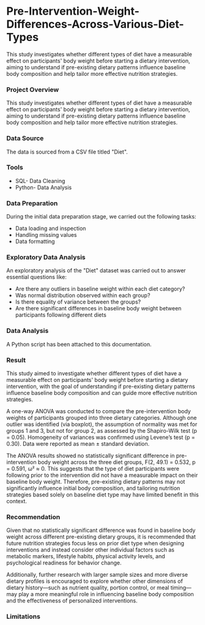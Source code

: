 # Pre-Intervention-Weight-Differences-Across-Various-Diet-Types
This study investigates whether different types of diet have a measurable effect on participants' body weight before starting a dietary intervention, aiming to understand if pre-existing dietary patterns influence baseline body composition and help tailor more effective nutrition strategies.

### Project Overview
This study investigates whether different types of diet have a measurable effect on participants' body weight before starting a dietary intervention, aiming to understand if pre-existing dietary patterns influence baseline body composition and help tailor more effective nutrition strategies.

### Data Source
The data is sourced from a CSV file titled "Diet".

### Tools
- SQL- Data Cleaning
- Python- Data Analysis

### Data Preparation
During the initial data preparation stage, we carried out the following tasks:
- Data loading and inspection
- Handling missing values
- Data formatting

### Exploratory Data Analysis
An exploratory analysis of the "Diet" dataset was carried out to answer essential questions like:
- Are there any outliers in baseline weight within each diet category?
- Was normal distribution observed within each group?
- Is there equality of variance between the groups?
- Are there significant differences in baseline body weight between participants following different diets

### Data Analysis
A Python script has been attached to this documentation.

### Result
This study aimed to investigate whether different types of diet have a measurable effect on participants' body weight before starting a dietary intervention, with the goal of understanding if pre-existing dietary patterns influence baseline body composition and can guide more effective nutrition strategies.

A one-way ANOVA was conducted to compare the pre-intervention body weights of participants grouped into three dietary categories. Although one outlier was identified (via boxplot), the assumption of normality was met for groups 1 and 3, but not for group 2, as assessed by the Shapiro-Wilk test (p = 0.05). Homogeneity of variances was confirmed using Levene’s test (p = 0.30). Data were reported as mean ± standard deviation.

The ANOVA results showed no statistically significant difference in pre-intervention body weight across the three diet groups, F(2, 49.1) = 0.532, p = 0.591, ω² ≈ 0. This suggests that the type of diet participants were following prior to the intervention did not have a measurable impact on their baseline body weight. Therefore, pre-existing dietary patterns may not significantly influence initial body composition, and tailoring nutrition strategies based solely on baseline diet type may have limited benefit in this context.

### Recommendation
Given that no statistically significant difference was found in baseline body weight across different pre-existing dietary groups, it is recommended that future nutrition strategies focus less on prior diet type when designing interventions and instead consider other individual factors such as metabolic markers, lifestyle habits, physical activity levels, and psychological readiness for behavior change.

Additionally, further research with larger sample sizes and more diverse dietary profiles is encouraged to explore whether other dimensions of dietary history—such as nutrient quality, portion control, or meal timing—may play a more meaningful role in influencing baseline body composition and the effectiveness of personalized interventions.

### Limitations

   








